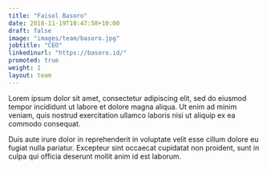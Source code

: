 ```yaml
---
title: "Faisol Basoro"
date: 2018-11-19T10:47:58+10:00
draft: false
image: "images/team/basoro.jpg"
jobtitle: "CEO"
linkedinurl: "https://basoro.id/"
promoted: true
weight: 1
layout: team
---
```


Lorem ipsum dolor sit amet, consectetur adipiscing elit, sed do eiusmod tempor incididunt ut labore et dolore magna aliqua. Ut enim ad minim veniam, quis nostrud exercitation ullamco laboris nisi ut aliquip ex ea commodo consequat.

Duis aute irure dolor in reprehenderit in voluptate velit esse cillum dolore eu fugiat nulla pariatur. Excepteur sint occaecat cupidatat non proident, sunt in culpa qui officia deserunt mollit anim id est laborum.
